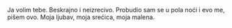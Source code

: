 
Ja volim
tebe.
Beskrajno i
neizrecivo.
Probudio sam se
u pola noći
i evo me,
pišem ovo.
Moja ljubav,
moja srećica,
moja malena.